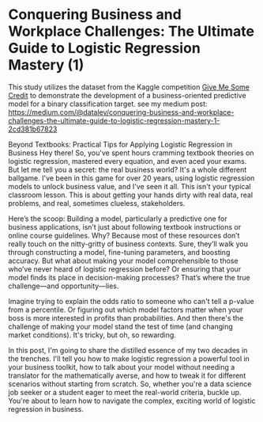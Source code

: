 # Conquering Business and Workplace Challenges: The Ultimate Guide to Logistic Regression Mastery (1)
This study utilizes the dataset from the Kaggle competition [Give Me Some Credit](https://www.kaggle.com/competitions/GiveMeSomeCredit) to demonstrate the development of a business-oriented predictive model for a binary classification target. see my medium post: https://medium.com/@datalev/conquering-business-and-workplace-challenges-the-ultimate-guide-to-logistic-regression-mastery-1-2cd381b67823

Beyond Textbooks: Practical Tips for Applying Logistic Regression in Business
Hey there! So, you've spent hours cramming textbook theories on logistic regression, mastered every equation, and even aced your exams. But let me tell you a secret: the real business world? It's a whole different ballgame. I've been in this game for over 20 years, using logistic regression models to unlock business value, and I've seen it all. This isn't your typical classroom lesson. This is about getting your hands dirty with real data, real problems, and real, sometimes clueless, stakeholders.

Here’s the scoop: Building a model, particularly a predictive one for business applications, isn’t just about following textbook instructions or online course guidelines. Why? Because most of these resources don’t really touch on the nitty-gritty of business contexts. Sure, they’ll walk you through constructing a model, fine-tuning parameters, and boosting accuracy. But what about making your model comprehensible to those who’ve never heard of logistic regression before? Or ensuring that your model finds its place in decision-making processes? That’s where the true challenge—and opportunity—lies.

Imagine trying to explain the odds ratio to someone who can't tell a p-value from a percentile. Or figuring out which model factors matter when your boss is more interested in profits than probabilities. And then there's the challenge of making your model stand the test of time (and changing market conditions). It's tricky, but oh, so rewarding.

In this post, I'm going to share the distilled essence of my two decades in the trenches. I'll tell you how to make logistic regression a powerful tool in your business toolkit, how to talk about your model without needing a translator for the mathematically averse, and how to tweak it for different scenarios without starting from scratch. So, whether you're a data science job seeker or a student eager to meet the real-world criteria, buckle up. You're about to learn how to navigate the complex, exciting world of logistic regression in business. 
